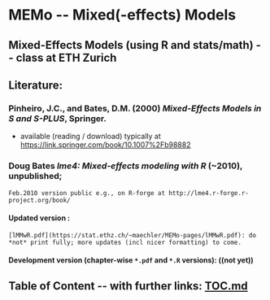 # MEMo -- Mixed(-effects) Models
## Mixed-Effects Models (using R and stats/math) -- class at ETH Zurich

## Literature:

### Pinheiro, J.C., and Bates, D.M. (2000) *Mixed-Effects Models in S and S-PLUS*, Springer.
- available (reading / download) typically at https://link.springer.com/book/10.1007%2Fb98882

### Doug Bates *lme4: Mixed-effects modeling with R* (~2010), unpublished;
	Feb.2010 version public e.g., on R-forge at http://lme4.r-forge.r-project.org/book/
#### Updated version :
	[lMMwR.pdf](https://stat.ethz.ch/~maechler/MEMo-pages/lMMwR.pdf): do
	*not* print fully; more updates (incl nicer formatting) to come.

#### Development version (chapter-wise `*.pdf` and `*.R` versions):  ((not yet))


## Table of Content -- with further links: [__TOC.md__](TOC.md)
